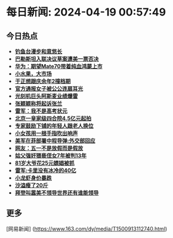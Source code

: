 
# 每日新闻: 2024-04-19 00:57:49
## 今日热点

- **[钓鱼台漫步和意悠长](https://www.163.com/search?keyword=%E9%92%93%E9%B1%BC%E5%8F%B0%E6%BC%AB%E6%AD%A5%E5%92%8C%E6%84%8F%E6%82%A0%E9%95%BF)**
- **[巴勒斯坦入联决议草案遭美一票否决](https://www.163.com/search?keyword=%E5%B7%B4%E5%8B%92%E6%96%AF%E5%9D%A6%E5%85%A5%E8%81%94%E5%86%B3%E8%AE%AE%E8%8D%89%E6%A1%88%E9%81%AD%E7%BE%8E%E4%B8%80%E7%A5%A8%E5%90%A6%E5%86%B3)**
- **[华为：期望Mate70带着纯血鸿蒙上市](https://www.163.com/search?keyword=%E5%8D%8E%E4%B8%BA%EF%BC%9A%E6%9C%9F%E6%9C%9BMate70%E5%B8%A6%E7%9D%80%E7%BA%AF%E8%A1%80%E9%B8%BF%E8%92%99%E4%B8%8A%E5%B8%82)**
- **[小水果，大市场](https://www.163.com/search?keyword=%E5%B0%8F%E6%B0%B4%E6%9E%9C%EF%BC%8C%E5%A4%A7%E5%B8%82%E5%9C%BA)**
- **[于正想跟庆余年2撞档期](https://www.163.com/search?keyword=%E4%BA%8E%E6%AD%A3%E6%83%B3%E8%B7%9F%E5%BA%86%E4%BD%99%E5%B9%B42%E6%92%9E%E6%A1%A3%E6%9C%9F)**
- **[官方通报女子被公公连扇耳光](https://www.163.com/search?keyword=%E5%AE%98%E6%96%B9%E9%80%9A%E6%8A%A5%E5%A5%B3%E5%AD%90%E8%A2%AB%E5%85%AC%E5%85%AC%E8%BF%9E%E6%89%87%E8%80%B3%E5%85%89)**
- **[光刻机巨头阿斯麦业绩爆雷](https://www.163.com/search?keyword=%E5%85%89%E5%88%BB%E6%9C%BA%E5%B7%A8%E5%A4%B4%E9%98%BF%E6%96%AF%E9%BA%A6%E4%B8%9A%E7%BB%A9%E7%88%86%E9%9B%B7)**
- **[张颖颖称将起诉张兰](https://www.163.com/search?keyword=%E5%BC%A0%E9%A2%96%E9%A2%96%E7%A7%B0%E5%B0%86%E8%B5%B7%E8%AF%89%E5%BC%A0%E5%85%B0)**
- **[雷军：我不是高考状元](https://www.163.com/search?keyword=%E9%9B%B7%E5%86%9B%EF%BC%9A%E6%88%91%E4%B8%8D%E6%98%AF%E9%AB%98%E8%80%83%E7%8A%B6%E5%85%83)**
- **[北京一皇家级四合院4.5亿元起拍](https://www.163.com/search?keyword=%E5%8C%97%E4%BA%AC%E4%B8%80%E7%9A%87%E5%AE%B6%E7%BA%A7%E5%9B%9B%E5%90%88%E9%99%A24.5%E4%BA%BF%E5%85%83%E8%B5%B7%E6%8B%8D)**
- **[专家鼓励下铺的年轻人跟老人换位](https://www.163.com/search?keyword=%E4%B8%93%E5%AE%B6%E9%BC%93%E5%8A%B1%E4%B8%8B%E9%93%BA%E7%9A%84%E5%B9%B4%E8%BD%BB%E4%BA%BA%E8%B7%9F%E8%80%81%E4%BA%BA%E6%8D%A2%E4%BD%8D)**
- **[小女孩用一根手指吹出响声](https://www.163.com/search?keyword=%E5%B0%8F%E5%A5%B3%E5%AD%A9%E7%94%A8%E4%B8%80%E6%A0%B9%E6%89%8B%E6%8C%87%E5%90%B9%E5%87%BA%E5%93%8D%E5%A3%B0)**
- **[美军在菲部署中程导弹:外交部回应](https://www.163.com/search?keyword=%E7%BE%8E%E5%86%9B%E5%9C%A8%E8%8F%B2%E9%83%A8%E7%BD%B2%E4%B8%AD%E7%A8%8B%E5%AF%BC%E5%BC%B9+%E5%A4%96%E4%BA%A4%E9%83%A8%E5%9B%9E%E5%BA%94)**
- **[网友：五一不是放假而是假放](https://www.163.com/search?keyword=%E7%BD%91%E5%8F%8B%EF%BC%9A%E4%BA%94%E4%B8%80%E4%B8%8D%E6%98%AF%E6%94%BE%E5%81%87%E8%80%8C%E6%98%AF%E5%81%87%E6%94%BE)**
- **[姑父强奸猥亵侄女7年被判13年](https://www.163.com/search?keyword=%E5%A7%91%E7%88%B6%E5%BC%BA%E5%A5%B8%E7%8C%A5%E4%BA%B5%E4%BE%84%E5%A5%B37%E5%B9%B4%E8%A2%AB%E5%88%A413%E5%B9%B4)**
- **[81岁大爷花25元嫖娼被抓](https://www.163.com/search?keyword=81%E5%B2%81%E5%A4%A7%E7%88%B7%E8%8A%B125%E5%85%83%E5%AB%96%E5%A8%BC%E8%A2%AB%E6%8A%93)**
- **[雷军:卡里没有冰冷的40亿](https://www.163.com/search?keyword=%E9%9B%B7%E5%86%9B+%E5%8D%A1%E9%87%8C%E6%B2%A1%E6%9C%89%E5%86%B0%E5%86%B7%E7%9A%8440%E4%BA%BF)**
- **[小龙虾身价暴跌](https://www.163.com/search?keyword=%E5%B0%8F%E9%BE%99%E8%99%BE%E8%BA%AB%E4%BB%B7%E6%9A%B4%E8%B7%8C)**
- **[沙溢瘦了20斤](https://www.163.com/search?keyword=%E6%B2%99%E6%BA%A2%E7%98%A6%E4%BA%8620%E6%96%A4)**
- **[拜登叫嚣美不领导世界还有谁能领导](https://www.163.com/search?keyword=%E6%8B%9C%E7%99%BB%E5%8F%AB%E5%9A%A3%E7%BE%8E%E4%B8%8D%E9%A2%86%E5%AF%BC%E4%B8%96%E7%95%8C%E8%BF%98%E6%9C%89%E8%B0%81%E8%83%BD%E9%A2%86%E5%AF%BC)**

## 更多
[网易新闻] (https://www.163.com/dy/media/T1500913112740.html)
